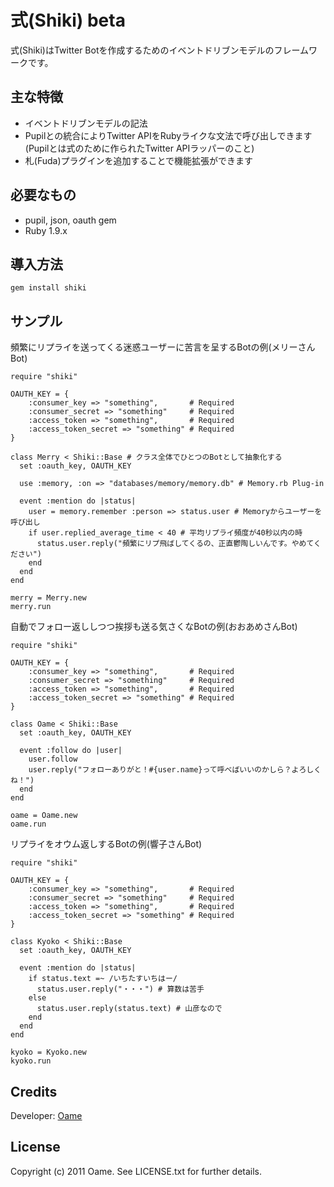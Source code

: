 式(Shiki) beta
=============

式(Shiki)はTwitter Botを作成するためのイベントドリブンモデルのフレームワークです。

主な特徴
-------------

* イベントドリブンモデルの記法
* Pupilとの統合によりTwitter APIをRubyライクな文法で呼び出しできます(Pupilとは式のために作られたTwitter APIラッパーのこと)
* 札(Fuda)プラグインを追加することで機能拡張ができます

必要なもの
-------------

* pupil, json, oauth gem
* Ruby 1.9.x

導入方法
-------------

	gem install shiki

サンプル
-------------
頻繁にリプライを送ってくる迷惑ユーザーに苦言を呈するBotの例(メリーさんBot)

	require "shiki"

	OAUTH_KEY = {
		:consumer_key => "something",   	# Required
		:consumer_secret => "something"		# Required
		:access_token => "something",       # Required
		:access_token_secret => "something" # Required
	}
	
	class Merry < Shiki::Base # クラス全体でひとつのBotとして抽象化する
      set :oauth_key, OAUTH_KEY
      
      use :memory, :on => "databases/memory/memory.db" # Memory.rb Plug-in
      
      event :mention do |status|
        user = memory.remember :person => status.user # Memoryからユーザーを呼び出し
        if user.replied_average_time < 40 # 平均リプライ頻度が40秒以内の時
          status.user.reply("頻繁にリプ飛ばしてくるの、正直鬱陶しいんです。やめてください")
        end
      end
    end

	merry = Merry.new
 	merry.run
 	
自動でフォロー返ししつつ挨拶も送る気さくなBotの例(おおあめさんBot)

	require "shiki"

	OAUTH_KEY = {
		:consumer_key => "something",   	# Required
		:consumer_secret => "something"		# Required
		:access_token => "something",       # Required
		:access_token_secret => "something" # Required
	}
	
	class Oame < Shiki::Base
      set :oauth_key, OAUTH_KEY
      
      event :follow do |user|
      	user.follow
      	user.reply("フォローありがと！#{user.name}って呼べばいいのかしら？よろしくね！")
      end
    end

	oame = Oame.new
 	oame.run
 	
リプライをオウム返しするBotの例(響子さんBot)

	require "shiki"

	OAUTH_KEY = {
		:consumer_key => "something",   	# Required
		:consumer_secret => "something"		# Required
		:access_token => "something",       # Required
		:access_token_secret => "something" # Required
	}
	
	class Kyoko < Shiki::Base
      set :oauth_key, OAUTH_KEY
      
      event :mention do |status|
      	if status.text =~ /いちたすいちはー/
      	  status.user.reply("・・・") # 算数は苦手
      	else
      	  status.user.reply(status.text) # 山彦なので
      	end
      end
    end

	kyoko = Kyoko.new
 	kyoko.run

Credits
-------------

Developer: [Oame](http://twitter.com/o_ame)

License
-------------

Copyright (c) 2011 Oame. See LICENSE.txt for
further details.

